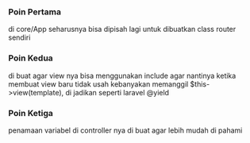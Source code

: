 ### Poin Pertama 
di core/App seharusnya bisa dipisah lagi untuk dibuatkan class router sendiri 

### Poin Kedua 
di buat agar view nya bisa menggunakan include agar nantinya ketika membuat view baru tidak usah kebanyakan memanggil $this->view(template), di jadikan seperti laravel @yield

### Poin Ketiga
penamaan variabel di controller nya di buat agar lebih mudah di pahami